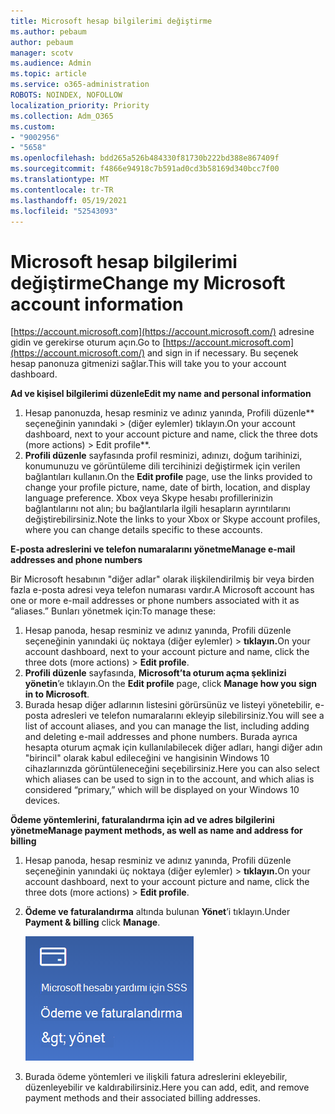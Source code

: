 ```yaml
---
title: Microsoft hesap bilgilerimi değiştirme
ms.author: pebaum
author: pebaum
manager: scotv
ms.audience: Admin
ms.topic: article
ms.service: o365-administration
ROBOTS: NOINDEX, NOFOLLOW
localization_priority: Priority
ms.collection: Adm_O365
ms.custom:
- "9002956"
- "5658"
ms.openlocfilehash: bdd265a526b484330f81730b222bd388e867409f
ms.sourcegitcommit: f4866e94918c7b591ad0cd3b58169d340bcc7f00
ms.translationtype: MT
ms.contentlocale: tr-TR
ms.lasthandoff: 05/19/2021
ms.locfileid: "52543093"
---
```

# <a name="change-my-microsoft-account-information"></a><span data-ttu-id="ba286-102">Microsoft hesap bilgilerimi değiştirme</span><span class="sxs-lookup"><span data-stu-id="ba286-102">Change my Microsoft account information</span></span>

<span data-ttu-id="ba286-103">[https://account.microsoft.com](https://account.microsoft.com/) adresine gidin ve gerekirse oturum açın.</span><span class="sxs-lookup"><span data-stu-id="ba286-103">Go to [https://account.microsoft.com](https://account.microsoft.com/) and sign in if necessary.</span></span> <span data-ttu-id="ba286-104">Bu seçenek hesap panonuza gitmenizi sağlar.</span><span class="sxs-lookup"><span data-stu-id="ba286-104">This will take you to your account dashboard.</span></span>  

<span data-ttu-id="ba286-105">**Ad ve kişisel bilgilerimi düzenle**</span><span class="sxs-lookup"><span data-stu-id="ba286-105">**Edit my name and personal information**</span></span>

1. <span data-ttu-id="ba286-106">Hesap panonuzda, hesap resminiz ve adınız yanında, Profili düzenle\*\* seçeneğinin yanındaki > (diğer eylemler) tıklayın.</span><span class="sxs-lookup"><span data-stu-id="ba286-106">On your account dashboard, next to your account picture and name, click the three dots (more actions) > Edit profile\*\*.</span></span>
2. <span data-ttu-id="ba286-107">**Profili düzenle** sayfasında profil resminizi, adınızı, doğum tarihinizi, konumunuzu ve görüntüleme dili tercihinizi değiştirmek için verilen bağlantıları kullanın.</span><span class="sxs-lookup"><span data-stu-id="ba286-107">On the **Edit profile** page, use the links provided to change your profile picture, name, date of birth, location, and display language preference.</span></span> <span data-ttu-id="ba286-108">Xbox veya Skype hesabı profillerinizin bağlantılarını not alın; bu bağlantılarla ilgili hesapların ayrıntılarını değiştirebilirsiniz.</span><span class="sxs-lookup"><span data-stu-id="ba286-108">Note the links to your Xbox or Skype account profiles, where you can change details specific to these accounts.</span></span>

<span data-ttu-id="ba286-109">**E-posta adreslerini ve telefon numaralarını yönetme**</span><span class="sxs-lookup"><span data-stu-id="ba286-109">**Manage e-mail addresses and phone numbers**</span></span>

<span data-ttu-id="ba286-110">Bir Microsoft hesabının "diğer adlar" olarak ilişkilendirilmiş bir veya birden fazla e-posta adresi veya telefon numarası vardır.</span><span class="sxs-lookup"><span data-stu-id="ba286-110">A Microsoft account has one or more e-mail addresses or phone numbers associated with it as “aliases.”</span></span> <span data-ttu-id="ba286-111">Bunları yönetmek için:</span><span class="sxs-lookup"><span data-stu-id="ba286-111">To manage these:</span></span>

1. <span data-ttu-id="ba286-112">Hesap panoda, hesap resminiz ve adınız yanında, Profili düzenle seçeneğinin yanındaki üç noktaya (diğer eylemler) > **tıklayın.**</span><span class="sxs-lookup"><span data-stu-id="ba286-112">On your account dashboard, next to your account picture and name, click the three dots (more actions) > **Edit profile**.</span></span>
2. <span data-ttu-id="ba286-113">**Profili düzenle** sayfasında, **Microsoft’ta oturum açma şeklinizi yönetin**’e tıklayın.</span><span class="sxs-lookup"><span data-stu-id="ba286-113">On the **Edit profile** page, click **Manage how you sign in to Microsoft**.</span></span> 
3. <span data-ttu-id="ba286-114">Burada hesap diğer adlarının listesini görürsünüz ve listeyi yönetebilir, e-posta adresleri ve telefon numaralarını ekleyip silebilirsiniz.</span><span class="sxs-lookup"><span data-stu-id="ba286-114">You will see a list of account aliases, and you can manage the list, including adding and deleting e-mail addresses and phone numbers.</span></span> <span data-ttu-id="ba286-115">Burada ayrıca hesapta oturum açmak için kullanılabilecek diğer adları, hangi diğer adın "birincil" olarak kabul edileceğini ve hangisinin Windows 10 cihazlarınızda görüntüleneceğini seçebilirsiniz.</span><span class="sxs-lookup"><span data-stu-id="ba286-115">Here you can also select which aliases can be used to sign in to the account, and which alias is considered “primary,” which will be displayed on your Windows 10 devices.</span></span>

<span data-ttu-id="ba286-116">**Ödeme yöntemlerini, faturalandırma için ad ve adres bilgilerini yönetme**</span><span class="sxs-lookup"><span data-stu-id="ba286-116">**Manage payment methods, as well as name and address for billing**</span></span> 

1. <span data-ttu-id="ba286-117">Hesap panoda, hesap resminiz ve adınız yanında, Profili düzenle seçeneğinin yanındaki üç noktaya (diğer eylemler) > **tıklayın.**</span><span class="sxs-lookup"><span data-stu-id="ba286-117">On your account dashboard, next to your account picture and name, click the three dots (more actions) > **Edit profile**.</span></span>
2. <span data-ttu-id="ba286-118">**Ödeme ve faturalandırma** altında bulunan **Yönet**’i tıklayın.</span><span class="sxs-lookup"><span data-stu-id="ba286-118">Under **Payment & billing** click **Manage**.</span></span>

    ![Ödeme ve faturalandırmayı yönetme](media/manage-account.png)

3. <span data-ttu-id="ba286-120">Burada ödeme yöntemleri ve ilişkili fatura adreslerini ekleyebilir, düzenleyebilir ve kaldırabilirsiniz.</span><span class="sxs-lookup"><span data-stu-id="ba286-120">Here you can add, edit, and remove payment methods and their associated billing addresses.</span></span> 
